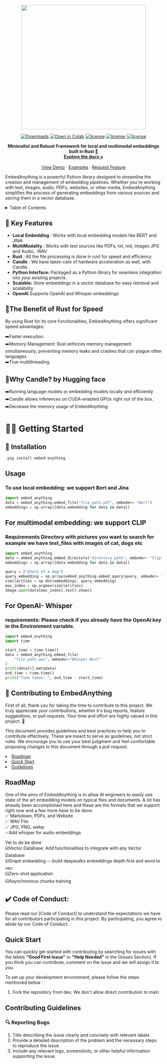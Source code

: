 
<p align ="center">
<img width=400 src = "https://res.cloudinary.com/dltwftrgc/image/upload/v1712504276/Projects/EmbedAnything_500_x_200_px_a4l8xu.png">
</p>



<div align="center">

[![Downloads](https://static.pepy.tech/badge/embed-anything)](https://pepy.tech/project/embed-anything)
[![Open in Colab](https://colab.research.google.com/assets/colab-badge.svg)](https://colab.research.google.com/drive/1CowJrqZxDDYJzkclI-rbHaZHgL9C6K3p?usp=sharing)
[![license]( https://img.shields.io/badge/License-MIT-blue.svg)](https://opensource.org/licenses/MIT)
[![license]( https://img.shields.io/badge/Package-PYPI-blue.svg)](https://pypi.org/project/embed-anything/)
[![license](https://img.shields.io/discord/1213966302046064711?style=flat&logo=discord&link=https%3A%2F%2Fdiscord.gg%2FHGxDZxNt9G)](https://discord.gg/juETVTMdZu)

</div>


<div align="center">

  <p align="center">
    <b>Minimalist and Robust Framework for local and multimodal embeddings built in Rust 🦀</b>
    <br />
    <a href="https://starlightsearch.github.io/EmbedAnything/references/"><strong>Explore the docs »</strong></a>
    <br />
    <br />
    <a href=https://youtu.be/HLXIuznnXcI>View Demo</a>
    ·
    <a href="https://github.com/StarlightSearch/EmbedAnything/tree/main/examples">Examples</a>
    ·
    <a href="https://github.com/StarlightSearch/EmbedAnything/issues/new">Request Feature</a>
  </p>
</div>


EmbedAnything is a powerful Python library designed to streamline the creation and management of embedding pipelines. Whether you're working with text, images, audio, PDFs, websites, or other media, EmbedAnything simplifies the process of generating embeddings from various sources and storing them in a vector database.

<!-- TABLE OF CONTENTS -->
<details>
  <summary>Table of Contents</summary>
  <ol>
    <li>
      <a href="#about-the-project">About The Project</a>
      <ul>
        <li><a href="https://github.com/StarlightSearch/EmbedAnything?tab=readme-ov-file#the-benefit-of-rust-for-speed">Built With Rust</a></li>
        <li><a href="https://github.com/StarlightSearch/EmbedAnything?tab=readme-ov-file#why-candle">Why Candle?</a></li>
      </ul>
    </li>
    <li>
      <a href="https://github.com/StarlightSearch/EmbedAnything?tab=readme-ov-file#-getting-started">Getting Started</a>
      <ul>
        <li><a href="https://github.com/StarlightSearch/EmbedAnything?tab=readme-ov-file#-installation">Installation</a></li>
      </ul>
    </li>
    <li><a href="https://github.com/StarlightSearch/EmbedAnything?tab=readme-ov-file#-getting-started">Usage</a></li>
    <li><a href="https://github.com/StarlightSearch/EmbedAnything?tab=readme-ov-file#roadmap">Roadmap</a></li>
    <li><a href="https://github.com/StarlightSearch/EmbedAnything?tab=readme-ov-file#quick-start">Contributing</a></li>
  </ol>
</details>



## 🚀 Key Features

- **Local Embedding** : Works with local embedding models like BERT and JINA
- **MultiModality** : Works with text sources like PDFs, txt, md, Images JPG and Audio, .WAV
- **Rust** : All the file processing is done in rust for speed and efficiency
- **Candle** : We have taken care of hardware acceleration as well, with Candle.
- **Python Interface:** Packaged as a Python library for seamless integration into your existing projects.
- **Scalable:** Store embeddings in a vector database for easy retrieval and scalability.
- **OpenAI** Supports OpenAI and Whisper embeddings


## 🦀The Benefit of Rust for Speed
By using Rust for its core functionalities, EmbedAnything offers significant speed advantages:

➡️Faster execution. <br />
➡️Memory Management: Rust enforces memory management simultaneously, preventing memory leaks and crashes that can plague other languages <br />
➡️True multithreading.

## 🤗Why Candle? by Hugging face
➡️Running language models or embedding models locally and efficiently <br />
➡️Candle allows inferences on CUDA-enabled GPUs right out of the box. <br />
➡️Decrease the memory usage of EmbedAnything.








# 🧑‍🚀 Getting Started

## 💚 Installation

`
pip install embed-anything`

## Usage

### To use local embedding: we support Bert and Jina

```python
import embed_anything
data = embed_anything.embed_file("file_path.pdf", embeder= "Bert")
embeddings = np.array([data.embedding for data in data])
```


## For multimodal embedding: we support CLIP
### Requirements Directory with pictures you want to search for example we have test_files with images of cat, dogs etc

```python
import embed_anything
data = embed_anything.embed_directory("directory_path", embeder= "Clip")
embeddings = np.array([data.embedding for data in data])

query = ["photo of a dog"]
query_embedding = np.array(embed_anything.embed_query(query, embeder= "Clip")[0].embedding)
similarities = np.dot(embeddings, query_embedding)
max_index = np.argmax(similarities)
Image.open(data[max_index].text).show()
```


## For OpenAI- Whisper
### requirements:  Please check if you already have the OpenAI key in the Environment variable.

```python
import embed_anything
import time

start_time = time.time()
data = embed_anything.embed_file(
    "file_path.wav", embeder="Whisper-Bert"
)
print(data[0].metadata)
end_time = time.time()
print("Time taken: ", end_time - start_time)

```










## 🚧 Contributing to EmbedAnything



First of all, thank you for taking the time to contribute to this project. We truly appreciate your contributions, whether it's bug reports, feature suggestions, or pull requests. Your time and effort are highly valued in this project. 🚀

This document provides guidelines and best practices to help you to contribute effectively. These are meant to serve as guidelines, not strict rules. We encourage you to use your best judgment and feel comfortable proposing changes to this document through a pull request.



<li><a href="##-RoadMap">Roadmap</a></li>
<li><a href="##-Quick-Start">Quick Start</a></li>
<li><a href="##-Contributing-Guidelines">Guidelines</a></li>


## RoadMap 
One of the aims of EmbedAnything is to allow AI engineers to easily use state of the art embedding models on typical files and documents. A lot has already been accomplished here and these are the formats that we support right now and a few more have to be done. <br />
✅ Markdown, PDFs, and Website <br />
✅ WAV File <br />
✅ JPG, PNG, webp <br />
✅Add whisper for audio embeddings <br />

Yet to do be done <br />
☑️Vector Database: Add functionalities to integrate with any Vector Database <br />
☑️Graph embedding -- build deepwalks embeddings depth first and word to vec <br />
☑️Zero-shot application <br />
☑️Asynchronous chunks training


## ✔️ Code of Conduct:

Please read our [Code of Conduct] to understand the expectations we have for all contributors participating in this project. By participating, you agree to abide by our Code of Conduct.

## Quick Start

You can quickly get started with contributing by searching for issues with the labels **"Good First Issue"** or **"Help Needed"** in the [Issues Section]. If you think you can contribute, comment on the issue and we will assign it to you.  

To set up your development environment, please follow the steps mentioned below : 

1. Fork the repository from dev, We don't allow direct contribution to main


## Contributing Guidelines 
 
### 🔍 Reporting Bugs


1. Title describing the issue clearly and concisely with relevant labels
2. Provide a detailed description of the problem and the necessary steps to reproduce the issue.
3. Include any relevant logs, screenshots, or other helpful information supporting the issue.




